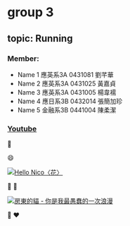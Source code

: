 # group 3
## topic: Running

### Member:

* Name 1 應英系3A 0431081 劉芊華 
* Name 2 應英系3A 0431025 黃嘉貞
* Name 3 應英系3A 0431005 楊韋襦
* Name 4 應日系3B 0432014 張簡加珍
* Name 5 金融系3B 0441004 陳柔潔

### [Youtube](https://www.youtube.com)

:pig:

:smile:

[![Hello Nico〈花〉](http://www.gtp.tw/fb_gcover/i76QjQMdBgX8f0G4VF7P.jpg)](https://www.youtube.com/watch?v=BlblBvpVgjE "Hello Nico〈花〉")

:rose:
:sunflower:

[![房東的貓 - 你是我最愚蠢的一次浪漫](https://i.ytimg.com/vi/3CexZ19H8rs/maxresdefault.jpg)](https://www.youtube.com/watch?v=3CexZ19H8rs "Stupid Romance")

:green_heart:
:heart:
